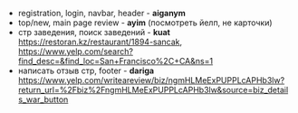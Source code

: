 - registration, login, navbar, header - **aiganym**
- top/new, main page review - **ayim** (посмотреть йелп, не карточки)
- стр заведения, поиск заведений - **kuat** https://restoran.kz/restaurant/1894-sancak, https://www.yelp.com/search?find_desc=&find_loc=San+Francisco%2C+CA&ns=1
- написать отзыв стр, footer - **dariga** https://www.yelp.com/writeareview/biz/ngmHLMeExPUPPLcAPHb3lw?return_url=%2Fbiz%2FngmHLMeExPUPPLcAPHb3lw&source=biz_details_war_button
